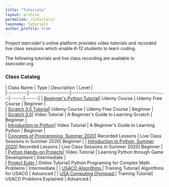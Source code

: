 ```yaml
---
title: "Tutorials"
layout: archive
permalink: /tutorials/
taxonomy: Tutorials
author_profile: true
---
```




Project starcoder's online platform provides video tutorials and recorded live class sessions which enable K-12 students to learn coding.  

The following tutorials and live class recording are available in starcoder.org.  


### Class Catalog  




| Class Name    |         Type  |       Description     |  Level |   
|----------|:-------------------:|:----------------------------------------------:|------:|------:|
| [Beginner's Python Tutorial](https://www.udemy.com/course/python-for-juniors/)| Udemy Course | Udemy Free Course | Beginner |  
| [Scratch 3.0 Tutorial](https://www.udemy.com/course/scratch-30-tutorial/)| Udemy Course | Udemy Free Course | Beginner |    
| [Scratch 3.0](/scratch3/)| Video Tutorial | A Beginner's Guide to Learning Scratch | Beginner |    
| [Introduction to Python](/python3/)| Video Tutorial | A Beginner's Guide to Learning Python | Beginner |  
| [Concepts of Programming, Summer 2020](/cs101/)| Recorded Lessons |   Live Class Sessions in Summer 2020| Beginner |
| [Introduction to Python, Summer 2020](/liveclass1/)| Recorded Lessons | Live  Class Sessions in Summer 2020| Beginner |  
| [Python Hands-on Projects](/tags/game/)| Video Tutorial | Learning Python through Game Development | Intermediate |   
| [Project Euler ](/tags/math/)| Online Tutorial| Python Programing for Complex Math Problems | Intermediate |
| [USACO Algorithms ](/algorithms/)| Training Tutorial| Algorithms for USACO | Advanced |
| [USA Computing Olympiad ](/usaco/)| Training Tutorial| USACO Problems Explained | Advanced |
